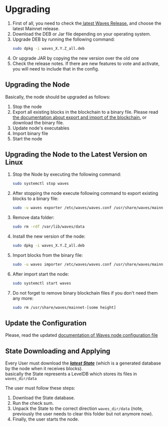# Upgrading

1. First of all, you need to check the[ latest Waves Release.](https://github.com/wavesplatform/Waves/releases) and choose the latest Mainnet release.
2. Download the DEB or Jar file depending on your operating system.
3. Upgrade DEB by running the following command:
   ```bash
   sudo dpkg -i waves_X.Y.Z_all.deb
   ```
4. Or upgrade JAR by copying the new version over the old one
5. Check the release notes. If there are new features to vote and activate, you will need to include that in the config.

## Upgrading the Node

Basically, the node should be upgraded as follows:  
1. Stop the node  
2. Export all existing blocks in the blockchain to a binary file. Please read [the documentation about export and import of the blockchain.](/waves-full-node/export-and-import-from-the-blockchain.md) or download the binary file.  
3. Update node's executables  
4. Import binary file  
5. Start the node

## Upgrading the Node to the Latest Version on Linux

1. Stop the Node by executing the following command:
   ```bash
   sudo systemctl stop waves
   ```
2. After stopping the node execute following command to export existing blocks to a binary file:
   ```bash
   sudo -u waves exporter /etc/waves/waves.conf /usr/share/waves/mainnet
   ```
3. Remove data folder:
   ```bash
   sudo rm -rdf /var/lib/waves/data
   ```
4. Install the new version of the node:
   ```bash
   sudo dpkg -i waves_X.Y.Z_all.deb
   ```
5. Import blocks from the binary file:
   ```bash
   sudo -u waves importer /etc/waves/waves.conf /usr/share/waves/mainnet-[some height]
   ```
6. After import start the node:
   ```bash
   sudo systemctl start waves
   ```
7. Do not forget to remove binary blockchain files if you don't need them any more:
   ```bash
   sudo rm /usr/share/waves/mainnet-[some height]
   ```

## Update the Configuration

Please, read the updated [documentation of Waves node configuration file](/waves-full-node/how-to-configure-a-node.md)

## State Downloading and Applying

Every User must download the [_**latest State**_](http://blockchain.wavesnodes.com) \(which is a  generated database by the node when it receives blocks\).  
basically the State represents a LevelDB which stores its files in `waves_dir/data` 

The user must follow these steps:

1. Download the State database.
2. Run the check sum.
3.  Unpack the State to the correct direction `waves_dir/data`  \(note, previously the user needs to clear this folder but not anymore now\).
4. Finally, the user starts the node.



